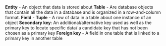 **Entity** - An object that data is stored about
**Table** - Are database objects that contain all the data in a database and is organized in a row-and-column format.
**Field** - 
**Tuple** - A row of data in a table about one instance of an object
**Secondary key**: An additional/alternative key used as well as the primary key to locate specific data/ a candidate key that has not been chosen as a primary key
**Foreign key** - A field in one table that is linked to a primary key in another table